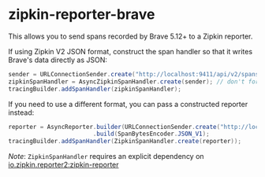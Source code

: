 # zipkin-reporter-brave
This allows you to send spans recorded by Brave 5.12+ to a Zipkin reporter.

If using Zipkin V2 JSON format, construct the span handler so that it writes Brave's data
directly as JSON:
```java
sender = URLConnectionSender.create("http://localhost:9411/api/v2/spans");
zipkinSpanHandler = AsyncZipkinSpanHandler.create(sender); // don't forget to close!
tracingBuilder.addSpanHandler(zipkinSpanHandler);
```

If you need to use a different format, you can pass a constructed reporter instead:
```java
reporter = AsyncReporter.builder(URLConnectionSender.create("http://localhost:9411/api/v1/spans"))
                        .build(SpanBytesEncoder.JSON_V1);
tracingBuilder.addSpanHandler(ZipkinSpanHandler.create(reporter));
```

*Note*: `ZipkinSpanHandler` requires an explicit dependency on
[io.zipkin.reporter2:zipkin-reporter](../core)
